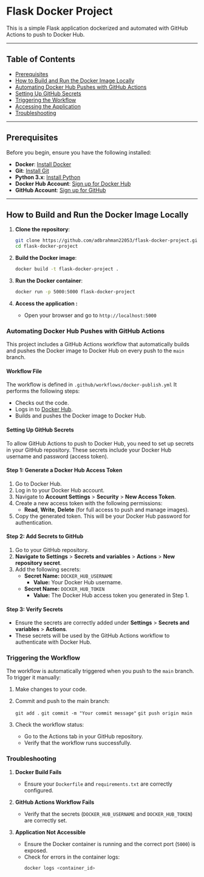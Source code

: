 # Flask Docker Project

This is a simple Flask application dockerized and automated with GitHub Actions to push to Docker Hub.

---

## Table of Contents
- [Prerequisites](#prerequisites)
- [How to Build and Run the Docker Image Locally](#how-to-build-and-run-the-docker-image-locally)
- [Automating Docker Hub Pushes with GitHub Actions](#automating-docker-hub-pushes-with-github-actions)
- [Setting Up GitHub Secrets](#setting-up-github-secrets)
- [Triggering the Workflow](#triggering-the-workflow)
- [Accessing the Application](#accessing-the-application)
- [Troubleshooting](#troubleshooting)
---

## Prerequisites

Before you begin, ensure you have the following installed:

- **Docker**: [Install Docker](https://docs.docker.com/get-docker/)
- **Git**: [Install Git](https://git-scm.com/downloads)
- **Python 3.x**: [Install Python](https://www.python.org/downloads/)
- **Docker Hub Account**: [Sign up for Docker Hub](https://hub.docker.com/signup)
- **GitHub Account**: [Sign up for GitHub](https://github.com/join)

---

## How to Build and Run the Docker Image Locally

1. **Clone the repository**:

   ```bash
   git clone https://github.com/adbrahman22053/flask-docker-project.git
   cd flask-docker-project

2. **Build the Docker image**:

   ```bash
   docker build -t flask-docker-project .

3. **Run the Docker container**:
   ```bash
   docker run -p 5000:5000 flask-docker-project
4. **Access the application :**
      - Open your browser and go to ```http://localhost:5000```


### Automating Docker Hub Pushes with GitHub Actions

This project includes a GitHub Actions workflow that automatically builds and pushes the Docker image to Docker Hub on every push to the ```main``` branch.

#### Workflow File

The workflow is defined in ```.github/workflows/docker-publish.yml``` It performs the following steps:

   - Checks out the code.
   - Logs in to [Docker Hub](https://hub.docker.com).
   - Builds and pushes the Docker image to Docker Hub.


#### Setting Up GitHub Secrets

To allow GitHub Actions to push to Docker Hub, you need to set up secrets in your GitHub repository. These secrets include your Docker Hub username and password (access token).

#### Step 1: Generate a Docker Hub Access Token

   1. Go to Docker Hub.
   2. Log in to your Docker Hub account.
   3. Navigate to **Account Settings** > **Security** > **New Access Token**.
   4. Create a new access token with the following permissions:
      - **Read**, **Write**, **Delete** (for full access to push and manage images).
   5. Copy the generated token. This will be your Docker Hub password for authentication.


#### Step 2: Add Secrets to GitHub

   1. Go to your GitHub repository.
   2. **Navigate to Settings** > **Secrets and variables** > **Actions** > **New repository secret**.
   3. Add the following secrets:
      - **Secret Name:** ```DOCKER_HUB_USERNAME```
         - **Value:** Your Docker Hub username.
      - **Secret Name:** ```DOCKER_HUB_TOKEN```
         - **Value:** The Docker Hub access token you generated in Step 1.
   
#### Step 3: Verify Secrets

   - Ensure the secrets are correctly added under **Settings** > **Secrets and variables** > **Actions**.
   - These secrets will be used by the GitHub Actions workflow to authenticate with Docker Hub.

### Triggering the Workflow

The workflow is automatically triggered when you push to the ```main``` branch. To trigger it manually:
   1. Make changes to your code.
   2. Commit and push to the main branch:
   
      ```git add .```
      ```git commit -m "Your commit message"```
      ```git push origin main```

   3. Check the workflow status:
      - Go to the Actions tab in your GitHub repository.
      - Verify that the workflow runs successfully.

### Troubleshooting

1. **Docker Build Fails**
   - Ensure your ```Dockerfile``` and ```requirements.txt``` are correctly configured.

2. **GitHub Actions Workflow Fails**
   - Verify that the secrets (```DOCKER_HUB_USERNAME``` and ```DOCKER_HUB_TOKEN```) are correctly set.

3. **Application Not Accessible**
   - Ensure the Docker container is running and the correct port (```5000```) is exposed.
   - Check for errors in the container logs:
      ```bash
      docker logs <container_id>
